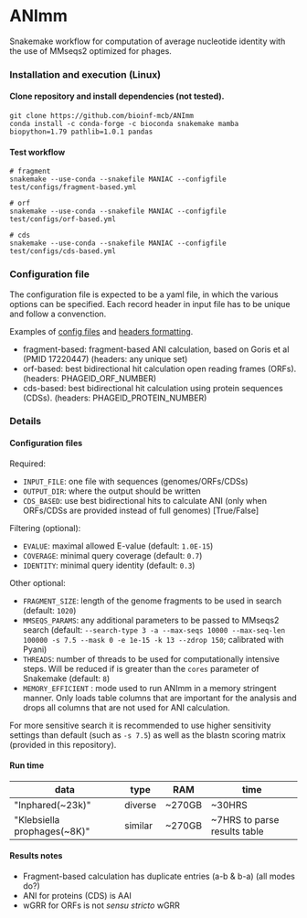 # ANImm
Snakemake workflow for computation of average nucleotide identity with the use of MMseqs2 optimized for phages. 


### Installation and execution (Linux)

#### Clone repository and install dependencies **(not tested)**.

```
git clone https://github.com/bioinf-mcb/ANImm
conda install -c conda-forge -c bioconda snakemake mamba biopython=1.79 pathlib=1.0.1 pandas
```

#### Test workflow

```
# fragment
snakemake --use-conda --snakefile MANIAC --configfile test/configs/fragment-based.yml
```

```
# orf
snakemake --use-conda --snakefile MANIAC --configfile test/configs/orf-based.yml
```

```
# cds
snakemake --use-conda --snakefile MANIAC --configfile test/configs/cds-based.yml
```

### Configuration file
The configuration file is expected to be a yaml file, in which the various options can be specified. Each record header in input file has to be unique and follow a convenction. 

Examples of [config files](./test/configs) and [headers formatting](./test/data).

* fragment-based: fragment-based ANI calculation, based on Goris et al (PMID 17220447) (headers: any unique set)
* orf-based: best bidirectional hit calculation open reading frames (ORFs). (headers: PHAGEID_ORF_NUMBER)
* cds-based: best bidirectional hit calculation using protein sequences (CDSs). (headers: PHAGEID_PROTEIN_NUMBER)


### Details

#### Configuration files

Required:
* `INPUT_FILE`: one file with sequences (genomes/ORFs/CDSs)
* `OUTPUT_DIR`: where the output should be written
* `CDS_BASED`: use best bidirectional hits to calculate ANI (only when ORFs/CDSs are provided instead of full genomes) [True/False]

Filtering (optional):
* `EVALUE`: maximal allowed E-value (default: `1.0E-15`)
* `COVERAGE`: minimal query coverage (default: `0.7`)
* `IDENTITY`: minimal query identity (default: `0.3`)

Other optional:
* `FRAGMENT_SIZE`: length of the genome fragments to be used in search (default: `1020`)
* `MMSEQS_PARAMS`: any additional parameters to be passed to MMseqs2 search (default: `--search-type 3 -a --max-seqs 10000 --max-seq-len 100000 -s 7.5 --mask 0 -e 1e-15 -k 13 --zdrop 150`; calibrated with Pyani)
* `THREADS`: number of threads to be used for computationally intensive steps. Will be reduced if is greater than the `cores` parameter of Snakemake (default: `8`)
* `MEMORY_EFFICIENT` : mode used to run ANImm in a memory stringent manner. Only loads table columns that are important for the analysis and drops all columns that are not used for ANI calculation.

For more sensitive search it is recommended to use higher sensitivity settings than default (such as `-s 7.5`) as well as the blastn scoring matrix (provided in this repository).

#### Run time

  <table>
    <thead>
      <tr>
        <th>data</th>
        <th>type</th>
        <th>RAM</th>
        <th>time</th>
      </tr>
    </thead>
    <tbody>
        <tr>
            <td>"Inphared(~23k)"</td>
            <td>diverse</td>
            <td>~270GB</td>
            <td>~30HRS</td>
        </tr>
        <tr>
            <td>"Klebsiella prophages(~8K)"</td>
            <td>similar</td>
            <td>~270GB</td>
            <td>~7HRS to parse results table</td>
        </tr>
    </tbody>
  </table>

#### Results notes

* Fragment-based calculation has duplicate entries (a-b & b-a) (all modes do?)
* ANI for proteins (CDS) is AAI
* wGRR for ORFs is not *sensu stricto* wGRR

